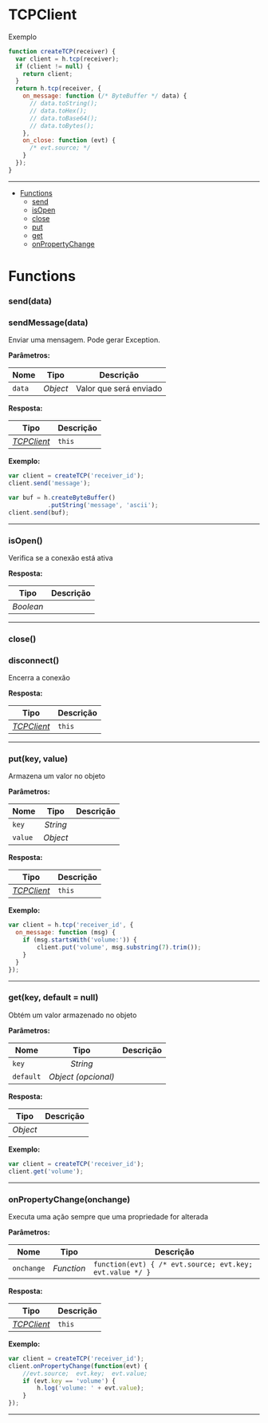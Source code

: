 # TCPClient

Exemplo
```javascript
function createTCP(receiver) {
  var client = h.tcp(receiver);
  if (client != null) {
    return client;
  }
  return h.tcp(receiver, {
    on_message: function (/* ByteBuffer */ data) {
      // data.toString();
      // data.toHex();
      // data.toBase64();
      // data.toBytes();
    },
    on_close: function (evt) {
      /* evt.source; */
    }
  });
}
```

---

- [Functions](#functions)
  - [send](#senddata)
  - [isOpen](#isopen)
  - [close](#close)
  - [put](#putkey-value)
  - [get](#getkey-default--null)
  - [onPropertyChange](#onpropertychangeonchange)


# Functions 
### send(data)
### sendMessage(data)
Enviar uma mensagem. Pode gerar Exception.

**Parâmetros:**

| Nome | Tipo  | Descrição |
| ---- | :---: | ------------|
| `data` | _Object_ | Valor que será enviado |


**Resposta:**

| Tipo  | Descrição |
| :---: | ------------|
| _[TCPClient](https://github.com/holyrics/jslib/blob/main/doc/pt/TCPClient.md)_ | `this` |


**Exemplo:**

```javascript
var client = createTCP('receiver_id');
client.send('message');

var buf = h.createByteBuffer()
           .putString('message', 'ascii');
client.send(buf);
```

---


### isOpen()
Verifica se a conexão está ativa



**Resposta:**

| Tipo  | Descrição |
| :---: | ------------|
| _Boolean_ |  |


---


### close()
### disconnect()
Encerra a conexão



**Resposta:**

| Tipo  | Descrição |
| :---: | ------------|
| _[TCPClient](https://github.com/holyrics/jslib/blob/main/doc/pt/TCPClient.md)_ | `this` |


---


### put(key, value)
Armazena um valor no objeto

**Parâmetros:**

| Nome | Tipo  | Descrição |
| ---- | :---: | ------------|
| `key` | _String_ |  |
| `value` | _Object_ |  |


**Resposta:**

| Tipo  | Descrição |
| :---: | ------------|
| _[TCPClient](https://github.com/holyrics/jslib/blob/main/doc/pt/TCPClient.md)_ | `this` |


**Exemplo:**

```javascript
var client = h.tcp('receiver_id', {
  on_message: function (msg) {
    if (msg.startsWith('volume:')) {
        client.put('volume', msg.substring(7).trim());
    }
  }
});
```

---


### get(key, default = null)
Obtém um valor armazenado no objeto

**Parâmetros:**

| Nome | Tipo  | Descrição |
| ---- | :---: | ------------|
| `key` | _String_ |  |
| `default` | _Object (opcional)_ |  |


**Resposta:**

| Tipo  | Descrição |
| :---: | ------------|
| _Object_ |  |


**Exemplo:**

```javascript
var client = createTCP('receiver_id');
client.get('volume');
```

---


### onPropertyChange(onchange)
Executa uma ação sempre que uma propriedade for alterada

**Parâmetros:**

| Nome | Tipo  | Descrição |
| ---- | :---: | ------------|
| `onchange` | _Function_ | `function(evt) { /* evt.source; evt.key; evt.value */ }` |


**Resposta:**

| Tipo  | Descrição |
| :---: | ------------|
| _[TCPClient](https://github.com/holyrics/jslib/blob/main/doc/pt/TCPClient.md)_ | `this` |


**Exemplo:**

```javascript
var client = createTCP('receiver_id');
client.onPropertyChange(function(evt) {
    //evt.source;  evt.key;  evt.value;
    if (evt.key == 'volume') {
        h.log('volume: ' + evt.value);
    }
});
```

---
